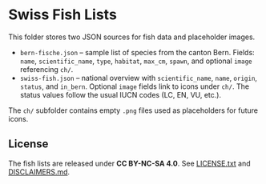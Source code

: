 # Swiss Fish Lists

This folder stores two JSON sources for fish data and placeholder images.

- `bern-fische.json` – sample list of species from the canton Bern.
  Fields: `name`, `scientific_name`, `type`, `habitat`, `max_cm`, `spawn`, and optional `image` referencing `ch/`.
- `swiss-fish.json` – national overview with
  `scientific_name`, `name`, `origin`, `status`, and `in_bern`.
  Optional `image` fields link to icons under `ch/`.
  The status values follow the usual IUCN codes (LC, EN, VU, etc.).

The `ch/` subfolder contains empty `.png` files used as placeholders for future icons.

## License
The fish lists are released under **CC BY-NC-SA 4.0**.
See [LICENSE.txt](../../LICENSE.txt) and [DISCLAIMERS.md](../../DISCLAIMERS.md).
